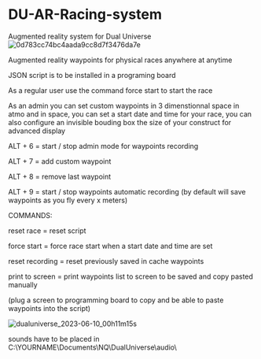 # DU-AR-Racing-system
Augmented reality system for Dual Universe
![0d783cc74bc4aada9cc8d7f3476da7e](https://github.com/JeronimoDU/DU-AR-Racing-system/assets/75027025/ae2baa7c-b8e3-453a-b2ac-f44ec56d0425)


Augmented reality waypoints for physical races anywhere at anytime


JSON script is to be installed in a programing board

As a regular user use the command force start to start the race


As an admin you can set custom waypoints in 3 dimenstionnal space in atmo and in space, you can set a start date and time for your race, you can also configure an invisible bouding box the size of your construct for advanced display


ALT + 6 = start / stop admin mode for waypoints recording

ALT + 7 = add custom waypoint

ALT + 8 = remove last waypoint

ALT + 9 = start / stop waypoints automatic recording (by default will save waypoints as you fly every x meters)


COMMANDS:

reset race = reset script

force start = force race start when a start date and time are set

reset recording = reset previously saved in cache waypoints

print to screen = print waypoints list to screen to be saved and copy pasted manually

(plug a screen to programming board to copy and be able to paste waypoints into the script)



![dualuniverse_2023-06-10_00h11m15s](https://github.com/JeronimoDU/DU-AR-Racing-system/assets/75027025/57a89026-494f-4d9b-b3c7-5e8217b810b1)

sounds have to be placed in C:\YOURNAME\Documents\NQ\DualUniverse\audio\
